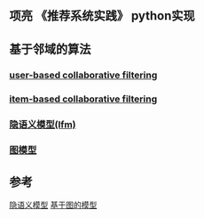 ## 项亮 《推荐系统实践》 python实现

## 基于邻域的算法
### [user-based collaborative filtering](https://github.com/dylanhouxinglin/Recommender-in-Action/blob/master/%E5%9F%BA%E4%BA%8E%E9%82%BB%E5%9F%9F%E7%9A%84%E7%AE%97%E6%B3%95/User_CF.ipynb)

### [item-based collaborative filtering](https://github.com/dylanhouxinglin/Recommender-in-Action/blob/master/%E5%9F%BA%E4%BA%8E%E9%82%BB%E5%9F%9F%E7%9A%84%E7%AE%97%E6%B3%95/Item_CF.ipynb)

### [隐语义模型(lfm)](https://github.com/dylanhouxinglin/Recommender-in-Action/blob/master/%E5%9F%BA%E4%BA%8E%E9%82%BB%E5%9F%9F%E7%9A%84%E7%AE%97%E6%B3%95/LFM.ipynb)

### [图模型](https://github.com/dylanhouxinglin/Recommender-in-Action/blob/master/%E5%9F%BA%E4%BA%8E%E9%82%BB%E5%9F%9F%E7%9A%84%E7%AE%97%E6%B3%95/Graph-based.ipynb)

## 参考
[隐语义模型](https://github.com/Magic-Bubble/RecommendSystemPractice/blob/master/Chapter2/%E9%9A%90%E8%AF%AD%E4%B9%89%E6%A8%A1%E5%9E%8B.ipynb)
[基于图的模型](https://github.com/Magic-Bubble/RecommendSystemPractice/blob/master/Chapter2/%E5%9F%BA%E4%BA%8E%E5%9B%BE%E7%9A%84%E6%A8%A1%E5%9E%8B.ipynb)
